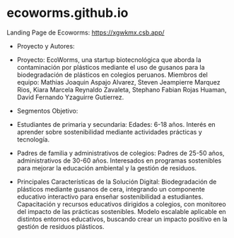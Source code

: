 # ecoworms.github.io
Landing Page de Ecoworms: https://xgwkmx.csb.app/


- Proyecto y Autores:

- Proyecto: EcoWorms, una startup biotecnológica que aborda la contaminación por plásticos mediante el uso de gusanos para la biodegradación de plásticos en colegios peruanos.
  Miembros del equipo: Mathias Joaquin Aspajo Alvarez, Steven Jeampierre Marquez Rios, Kiara Marcela Reynaldo Zavaleta, Stephano Fabian Rojas Huaman, David Fernando Yzaguirre Gutierrez.

- Segmentos Objetivo:
- Estudiantes de primaria y secundaria:
  Edades: 6-18 años.
  Interés en aprender sobre sostenibilidad mediante actividades prácticas y tecnología.

- Padres de familia y administrativos de colegios:
  Padres de 25-50 años, administrativos de 30-60 años.
  Interesados en programas sostenibles para mejorar la educación ambiental y la gestión de residuos.

- Principales Características de la Solución Digital:
  Biodegradación de plásticos mediante gusanos de cera, integrando un componente educativo interactivo para enseñar sostenibilidad a estudiantes.
  Capacitación y recursos educativos dirigidos a colegios, con monitoreo del impacto de las prácticas sostenibles.
 Modelo escalable aplicable en distintos entornos educativos, buscando crear un impacto positivo en la gestión de residuos plásticos.
